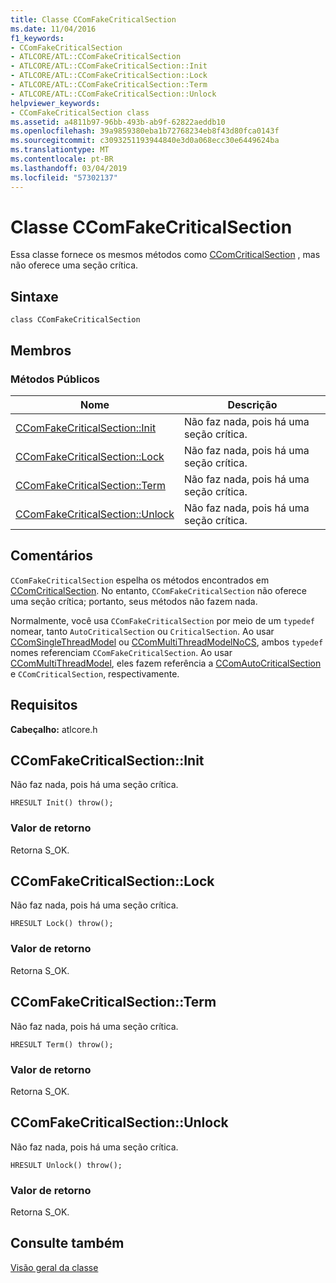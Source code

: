 ```yaml
---
title: Classe CComFakeCriticalSection
ms.date: 11/04/2016
f1_keywords:
- CComFakeCriticalSection
- ATLCORE/ATL::CComFakeCriticalSection
- ATLCORE/ATL::CComFakeCriticalSection::Init
- ATLCORE/ATL::CComFakeCriticalSection::Lock
- ATLCORE/ATL::CComFakeCriticalSection::Term
- ATLCORE/ATL::CComFakeCriticalSection::Unlock
helpviewer_keywords:
- CComFakeCriticalSection class
ms.assetid: a4811b97-96bb-493b-ab9f-62822aeddb10
ms.openlocfilehash: 39a9859380eba1b72768234eb8f43d80fca0143f
ms.sourcegitcommit: c3093251193944840e3d0a068ecc30e6449624ba
ms.translationtype: MT
ms.contentlocale: pt-BR
ms.lasthandoff: 03/04/2019
ms.locfileid: "57302137"
---
```

# <a name="ccomfakecriticalsection-class"></a>Classe CComFakeCriticalSection

Essa classe fornece os mesmos métodos como [CComCriticalSection](../../atl/reference/ccomcriticalsection-class.md) , mas não oferece uma seção crítica.

## <a name="syntax"></a>Sintaxe

```
class CComFakeCriticalSection
```

## <a name="members"></a>Membros

### <a name="public-methods"></a>Métodos Públicos

|Nome|Descrição|
|----------|-----------------|
|[CComFakeCriticalSection::Init](#init)|Não faz nada, pois há uma seção crítica.|
|[CComFakeCriticalSection::Lock](#lock)|Não faz nada, pois há uma seção crítica.|
|[CComFakeCriticalSection::Term](#term)|Não faz nada, pois há uma seção crítica.|
|[CComFakeCriticalSection::Unlock](#unlock)|Não faz nada, pois há uma seção crítica.|

## <a name="remarks"></a>Comentários

`CComFakeCriticalSection` espelha os métodos encontrados em [CComCriticalSection](../../atl/reference/ccomcriticalsection-class.md). No entanto, `CComFakeCriticalSection` não oferece uma seção crítica; portanto, seus métodos não fazem nada.

Normalmente, você usa `CComFakeCriticalSection` por meio de um `typedef` nomear, tanto `AutoCriticalSection` ou `CriticalSection`. Ao usar [CComSingleThreadModel](../../atl/reference/ccomsinglethreadmodel-class.md) ou [CComMultiThreadModelNoCS](../../atl/reference/ccommultithreadmodelnocs-class.md), ambos `typedef` nomes referenciam `CComFakeCriticalSection`. Ao usar [CComMultiThreadModel](../../atl/reference/ccommultithreadmodel-class.md), eles fazem referência a [CComAutoCriticalSection](../../atl/reference/ccomautocriticalsection-class.md) e `CComCriticalSection`, respectivamente.

## <a name="requirements"></a>Requisitos

**Cabeçalho:** atlcore.h

##  <a name="init"></a>  CComFakeCriticalSection::Init

Não faz nada, pois há uma seção crítica.

```
HRESULT Init() throw();
```

### <a name="return-value"></a>Valor de retorno

Retorna S_OK.

##  <a name="lock"></a>  CComFakeCriticalSection::Lock

Não faz nada, pois há uma seção crítica.

```
HRESULT Lock() throw();
```

### <a name="return-value"></a>Valor de retorno

Retorna S_OK.

##  <a name="term"></a>  CComFakeCriticalSection::Term

Não faz nada, pois há uma seção crítica.

```
HRESULT Term() throw();
```

### <a name="return-value"></a>Valor de retorno

Retorna S_OK.

##  <a name="unlock"></a>  CComFakeCriticalSection::Unlock

Não faz nada, pois há uma seção crítica.

```
HRESULT Unlock() throw();
```

### <a name="return-value"></a>Valor de retorno

Retorna S_OK.

## <a name="see-also"></a>Consulte também

[Visão geral da classe](../../atl/atl-class-overview.md)
